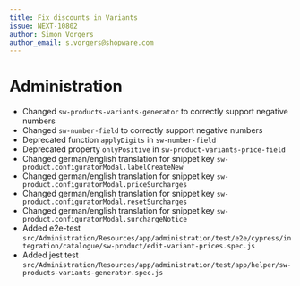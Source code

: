 ```yaml
---
title: Fix discounts in Variants
issue: NEXT-10802
author: Simon Vorgers
author_email: s.vorgers@shopware.com 
---
```

# Administration
* Changed `sw-products-variants-generator` to correctly support negative numbers
* Changed `sw-number-field` to correctly support negative numbers
* Deprecated function `applyDigits` in `sw-number-field`
* Deprecated property `onlyPositive` in `sw-product-variants-price-field`
* Changed german/english translation for snippet key `sw-product.configuratorModal.labelCreateNew`
* Changed german/english translation for snippet key `sw-product.configuratorModal.priceSurcharges`
* Changed german/english translation for snippet key `sw-product.configuratorModal.resetSurcharges`
* Changed german/english translation for snippet key `sw-product.configuratorModal.surchargeNotice`
* Added e2e-test `src/Administration/Resources/app/administration/test/e2e/cypress/integration/catalogue/sw-product/edit-variant-prices.spec.js`
* Added jest test `src/Administration/Resources/app/administration/test/app/helper/sw-products-variants-generator.spec.js`
